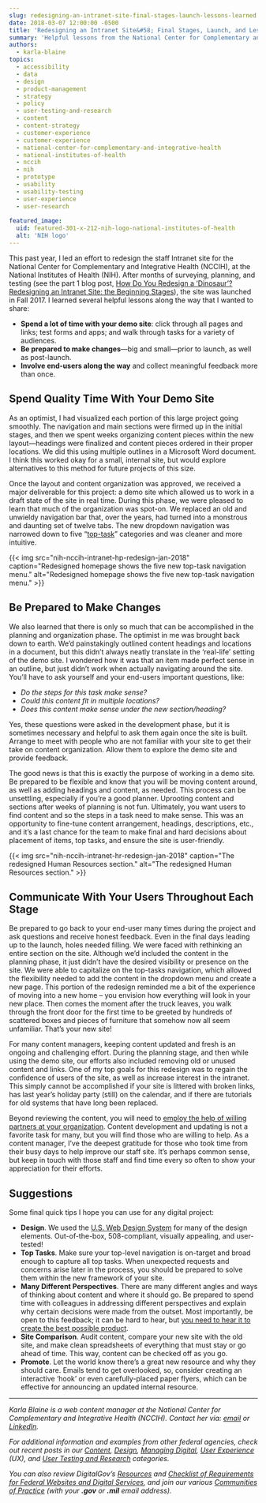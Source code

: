 ```yaml
---
slug: redesigning-an-intranet-site-final-stages-launch-lessons-learned
date: 2018-03-07 12:00:00 -0500
title: 'Redesigning an Intranet Site&#58; Final Stages, Launch, and Lessons Learned'
summary: 'Helpful lessons from the National Center for Complementary and Integrative Health (NCCIH) on the redesign of an intranet.'
authors:
  - karla-blaine
topics:
  - accessibility
  - data
  - design
  - product-management
  - strategy
  - policy
  - user-testing-and-research
  - content
  - content-strategy
  - customer-experience
  - customer-experience
  - national-center-for-complementary-and-integrative-health
  - national-institutes-of-health
  - nccih
  - nih
  - prototype
  - usability
  - usability-testing
  - user-experience
  - user-research
  
featured_image:
  uid: featured-301-x-212-nih-logo-national-institutes-of-health
  alt: 'NIH logo'
---
```


This past year, I led an effort to redesign the staff Intranet site for the National Center for Complementary and Integrative Health (NCCIH), at the National Institutes of Health (NIH). After months of surveying, planning, and testing (see the part 1 blog post, [How Do You Redesign a ‘Dinosaur’? Redesigning an Intranet Site: the Beginning Stages](https://www.digitalgov.gov/2016/09/19/how-do-you-redesign-a-dinosaur-redesigning-an-intranet-site-the-beginning-stages/)), the site was launched in Fall 2017. I learned several helpful lessons along the way that I wanted to share:

- **Spend a lot of time with your demo site**: click through all pages and links; test forms and apps; and walk through tasks for a variety of audiences.
- **Be prepared to make changes**—big and small—prior to launch, as well as post-launch.
- **Involve end-users along the way** and collect meaningful feedback more than once.

## Spend Quality Time With Your Demo Site

As an optimist, I had visualized each portion of this large project going smoothly. The navigation and main sections were firmed up in the initial stages, and then we spent weeks organizing content pieces within the new layout—headings were finalized and content pieces ordered in their proper locations. We did this using multiple outlines in a Microsoft Word document. I think this worked okay for a small, internal site, but would explore alternatives to this method for future projects of this size.

Once the layout and content organization was approved, we received a major deliverable for this project: a demo site which allowed us to work in a draft state of the site in real time. During this phase, we were pleased to learn that much of the organization was spot-on. We replaced an old and unwieldy navigation bar that, over the years, had turned into a monstrous and daunting set of twelve tabs. The new dropdown navigation was narrowed down to five “[top-task](https://www.digitalgov.gov/event/a-deep-dive-into-top-tasks-with-gerry-mcgovern/)” categories and was cleaner and more intuitive.


{{< img src="nih-nccih-intranet-hp-redesign-jan-2018" caption="Redesigned homepage shows the five new top-task navigation menu." alt="Redesigned homepage shows the five new top-task navigation menu." >}}

## Be Prepared to Make Changes

We also learned that there is only so much that can be accomplished in the planning and organization phase. The optimist in me was brought back down to earth. We’d painstakingly outlined content headings and locations in a document, but this didn’t always neatly translate in the ‘real-life’ setting of the demo site. I wondered how it was that an item made perfect sense in an outline, but just didn’t work when actually navigating around the site. You’ll have to ask yourself and your end-users important questions, like:

- _Do the steps for this task make sense?_
- _Could this content fit in multiple locations?_
- _Does this content make sense under the new section/heading?_

Yes, these questions were asked in the development phase, but it is sometimes necessary and helpful to ask them again once the site is built. Arrange to meet with people who are not familiar with your site to get their take on content organization. Allow them to explore the demo site and provide feedback.

The good news is that this is exactly the purpose of working in a demo site. Be prepared to be flexible and know that you will be moving content around, as well as adding headings and content, as needed. This process can be unsettling, especially if you’re a good planner. Uprooting content and sections after weeks of planning is not fun. Ultimately, you want users to find content and so the steps in a task need to make sense. This was an opportunity to fine-tune content arrangement, headings, descriptions, etc., and it’s a last chance for the team to make final and hard decisions about placement of items, top tasks, and ensure the site is user-friendly.

{{< img src="nih-nccih-intranet-hr-redesign-jan-2018" caption="The redesigned Human Resources section." alt="The redesigned Human Resources section." >}}

## Communicate With Your Users Throughout Each Stage

Be prepared to go back to your end-user many times during the project and ask questions and receive honest feedback. Even in the final days leading up to the launch, holes needed filling. We were faced with rethinking an entire section on the site. Although we’d included the content in the planning phase, it just didn’t have the desired visibility or presence on the site. We were able to capitalize on the top-tasks navigation, which allowed the flexibility needed to add the content in the dropdown menu and create a new page. This portion of the redesign reminded me a bit of the experience of moving into a new home – you envision how everything will look in your new place. Then comes the moment after the truck leaves, you walk through the front door for the first time to be greeted by hundreds of scattered boxes and pieces of furniture that somehow now all seem unfamiliar. That’s your new site!

For many content managers, keeping content updated and fresh is an ongoing and challenging effort. During the planning stage, and then while using the demo site, our efforts also included removing old or unused content and links. One of my top goals for this redesign was to regain the confidence of users of the site, as well as increase interest in the intranet. This simply cannot be accomplished if your site is littered with broken links, has last year’s holiday party (still) on the calendar, and if there are tutorials for old systems that have long been replaced.

Beyond reviewing the content, you will need to [employ the help of willing partners at your organization](https://www.digitalgov.gov/2017/09/28/finding-usability-testers-tips-from-an-army-recruiter/). Content development and updating is not a favorite task for many, but you will find those who are willing to help. As a content manager, I’ve the deepest gratitude for those who took time from their busy days to help improve our staff site. It’s perhaps common sense, but keep in touch with those staff and find time every so often to show your appreciation for their efforts.

## Suggestions

Some final quick tips I hope you can use for any digital project:

- **Design**. We used the [U.S. Web Design System](https://www.digitalgov.gov/2017/11/14/uswds-digitalgov/) for many of the design elements. Out-of-the-box, 508-compliant, visually appealing, and user-tested!
- **Top Tasks**. Make sure your top-level navigation is on-target and broad enough to capture all top tasks. When unexpected requests and concerns arise later in the process, you should be prepared to solve them within the new framework of your site.
- **Many Different Perspectives**. There are many different angles and ways of thinking about content and where it should go. Be prepared to spend time with colleagues in addressing different perspectives and explain why certain decisions were made from the outset. Most importantly, be open to this feedback; it can be hard to hear, but [you need to hear it to create the best possible product](https://www.digitalgov.gov/2017/07/31/have-you-critiqued-your-critique-process/).
- **Site Comparison**. Audit content, compare your new site with the old site, and make clean spreadsheets of everything that must stay or go ahead of time. This way, content can be checked off as you go.
- **Promote**. Let the world know there’s a great new resource and why they should care. Emails tend to get overlooked, so, consider creating an interactive ‘hook’ or even carefully-placed paper flyers, which can be effective for announcing an updated internal resource.

---

_Karla Blaine is a web content manager at the National Center for Complementary and Integrative Health (NCCIH). Contact her via: [email](mailto:blainek@mail.nih.gov) or [LinkedIn](https://www.linkedin.com/in/karla-blaine-ab932a7/)._

_For additional information and examples from other federal agencies, check out recent posts in our [Content](https://www.digitalgov.gov/categories/content/), [Design](https://www.digitalgov.gov/categories/design/), [Managing Digital](https://www.digitalgov.gov/categories/managing-digital/), [User Experience](https://www.digitalgov.gov/categories/ux/) (UX), and [User Testing and Research](https://www.digitalgov.gov/categories/user-testing-and-research/) categories._

_You can also review DigitalGov’s [Resources](https://www.digitalgov.gov/resources/) and [Checklist of Requirements for Federal Websites and Digital Services](https://www.digitalgov.gov/resources/checklist-of-requirements-for-federal-digital-services/), and join our various [Communities of Practice](https://www.digitalgov.gov/communities/) (with your **.gov** or **.mil** email address)._
